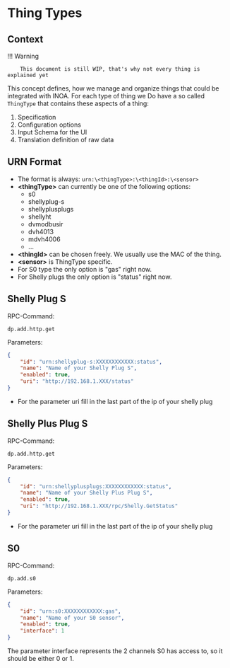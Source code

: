 # Thing Types

## Context

!!! Warning

        This document is still WIP, that's why not every thing is explained yet

This concept defines, how we manage and organize things that could be integrated with INOA.
For each type of thing we Do have a so called `ThingType` that contains these aspects of a thing:

1. Specification
2. Configuration options
3. Input Schema for the UI
4. Translation definition of raw data

## URN Format

* The format is always: `urn:\<thingType>:\<thingId>:\<sensor>`
* **\<thingType>** can currently be one of the following options:
  * s0
  * shellyplug-s
  * shellyplusplugs
  * shellyht
  * dvmodbusir
  * dvh4013
  * mdvh4006
  * ...
* **\<thingId>** can be chosen freely. We usually use the MAC of the thing.
* **\<sensor>** is ThingType specific.
* For S0 type the only option is "gas" right now.
* For Shelly plugs the only option is "status" right now.

## Shelly Plug S

RPC-Command:

```shell
dp.add.http.get
```

Parameters:

```json
{
    "id": "urn:shellyplug-s:XXXXXXXXXXXX:status",
    "name": "Name of your Shelly Plug S",
    "enabled": true,
    "uri": "http://192.168.1.XXX/status"
}
```

* For the parameter uri fill in the last part of the ip of your shelly plug

## Shelly Plus Plug S

RPC-Command:

```shell
dp.add.http.get
```

Parameters:

```json
{
    "id": "urn:shellyplusplugs:XXXXXXXXXXXX:status",
    "name": "Name of your Shelly Plus Plug S",
    "enabled": true,
    "uri": "http://192.168.1.XXX/rpc/Shelly.GetStatus"
}
```

* For the parameter uri fill in the last part of the ip of your shelly plug

## S0

RPC-Command:

```shell
dp.add.s0
```

Parameters:

```json
{
    "id": "urn:s0:XXXXXXXXXXXX:gas",
    "name": "Name of your S0 sensor",
    "enabled": true,
    "interface": 1
}
```

The parameter interface represents the 2 channels S0 has access to, so it should be either 0 or 1.
